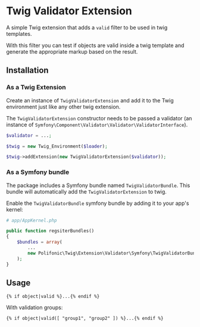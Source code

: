 Twig Validator Extension
========================

A simple Twig extension that adds a `valid` filter to be used in twig templates.

With this filter you can test if objects are valid inside a twig template and generate the appropriate markup based on the result.

Installation
------------

### As a Twig Extension

Create an instance of `TwigValidatorExtension` and add it to the Twig environment just like any other twig extension.

The `TwigValidatorExtension` constructor needs to be passed a validator (an instance of `Symfony\Component\Validator\Validator\ValidatorInterface`).

``` php
$validator = ...;

$twig = new Twig_Environment($loader);

$twig->addExtension(new TwigValidatorExtension($validator));
```

### As a Symfony bundle

The package includes a Symfony bundle named `TwigValidatorBundle`. This bundle
will automatically add the `TwigValidatorExtension` to twig.

Enable the `TwigValidatorBundle` symfony bundle by adding it to your app's kernel:

``` php
# app/AppKernel.php

public function regsiterBundles()
{
	$bundles = array(
		...
        new Polifonic\Twig\Extension\Validator\Symfony\TwigValidatorBundle(),
	);
}
```


Usage
-----

``` twig
{% if object|valid %}...{% endif %}

```

With validation groups:

``` twig
{% if object|valid([ "group1", "group2" ]) %}...{% endif %}

```
